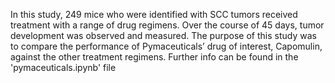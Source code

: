 In this study, 249 mice who were identified with SCC tumors received treatment with a range of drug regimens. 
Over the course of 45 days, tumor development was observed and measured. The purpose of this study was to compare the performance of Pymaceuticals’ 
drug of interest, Capomulin, against the other treatment regimens.
Further info can be found in the 'pymaceuticals.ipynb' file
